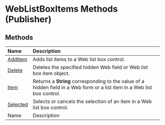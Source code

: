 
# WebListBoxItems Methods (Publisher)

## Methods



|**Name**|**Description**|
|:-----|:-----|
| [AddItem](1c3af4d1-ed0b-60c6-b607-17712612cec2.md)|Adds list items to a Web list box control.|
| [Delete](1efd92e7-77a1-62cb-655a-aa6e600df018.md)|Deletes the specified hidden Web field or Web list box item object.|
| [Item](be897ab4-451f-dd89-d626-052405672d36.md)|Returns a  **String** corresponding to the value of a hidden field in a Web form or a list item in a Web list box control.|
| [Selected](2db3b8cb-2922-1cca-9613-67402772ee27.md)|Selects or cancels the selection of an item in a Web list box control.|
|Name|Description|
